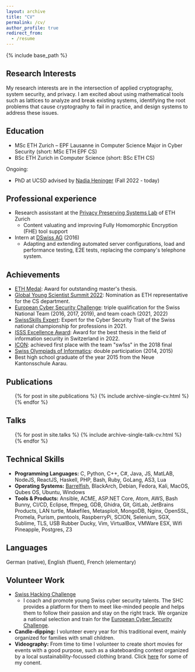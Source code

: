 ```yaml
---
layout: archive
title: "CV"
permalink: /cv/
author_profile: true
redirect_from:
  - /resume
---
```


{% include base_path %}

## Research Interests
My research interests are in the intersection of applied cryptography, system security, and privacy. I am excited about using mathematical tools such as lattices to analyze and break existing systems, identifying the root problems that cause cryptography to fail in practice, and design systems to address these issues.

## Education
- MSc ETH Zurich &ndash; EPF Lausanne in Computer Science Major in Cyber Security (short: MSc ETH EPF CS)
- BSc ETH Zurich in Computer Science (short: BSc ETH CS)

Ongoing:
- PhD at UCSD advised by [Nadia Heninger](https://cseweb.ucsd.edu/~nadiah/) (Fall 2022 - today)

## Professional experience
- Research assisstant at the [Privacy Preserving Systems Lab](https://pps-lab.com/) of ETH Zurich
  - Content valuating and improving Fully Homomorphic Encryption (FHE) tool support
- Intern at [DSwiss AG](https://www.securesafe.com/en/business/overview) (2016)
  - Adapting and extending automated server configurations, load and performance testing, E2E tests, replacing the company's telephone system.

## Achievements
- [ETH Medal](https://ethz.ch/en/the-eth-zurich/education/awards/eth-medal/outstanding-master-theses.html): Award for outstanding master's thesis.
- [Global Young Scientist Summit 2022](https://www.nrf.gov.sg/gyss/home): Nomination as ETH representative for the CS department.
- [European Cyber Security Challenge](https://europeancybersecuritychallenge.eu/): triple qualification for the Swiss National Team (2016, 2017, 2019), and team coach (2021, 2022)
- [SwissSkills Expert](https://www.swiss-skills.ch/de): Expert for the Cyber Security Trait of the Swiss national championship for professions in 2021.
- [ISSS Excellence Award](https://isss.ch/veranstaltungeb-kurse/isss-excellence-award-2022/): Award for the best thesis in the field of information security in Switzerland in 2022.
- [ICON](https://icon.ngo/challenge-ctf/): achieved first place with the team "sw1ss" in the 2018 final
- [Swiss Olympiads of Informatics](https://soi.ch/): double participation (2014, 2015)
- Best high school graduate of the year 2015 from the Neue Kantonsschule Aarau.

## Publications
  <ul>{% for post in site.publications %}
    {% include archive-single-cv.html %}
  {% endfor %}</ul>

## Talks
  <ul>{% for post in site.talks %}
    {% include archive-single-talk-cv.html %}
  {% endfor %}</ul>

## Technical Skills
- **Programming Languages:** C, Python, C++, C#, Java, JS, MatLAB, NodeJS, ReactJS, Haskell, PHP, Bash, Ruby, GoLang, AS3, Lua
- **Operating Systems:** [Barrelfish](http://www.barrelfish.org/), BlackArch, Debian, Fedora, Kali, MacOS, Qubes OS, Ubuntu, Windows
- **Tools & Products:** Ansible, ACME, ASP.NET Core, Atom, AWS, Bash Bunny, CI/CD, Eclipse, ffmpeg, GDB, Ghidra, Git, GitLab, JetBrains Products, LAN turtle, Makefiles, Metasploit, MongoDB, Nginx, OpenSSL, Promela, Purism, pwntools, RaspberryPi, SCION, Selenium, SGX, Sublime, TLS, USB Rubber Ducky, Vim, VirtualBox, VMWare ESX, Wifi Pineapple, Postgres, Z3

## Languages
German (native), English (fluent), French (elementary)

## Volunteer Work
- [Swiss Hacking Challenge](https://www.swiss-hacking-challenge.ch/)
  - I coach and promote young Swiss cyber security talents. The SHC provides a platform for them to meet like-minded people and helps them to follow their passion and stay on the right track. We organize a national selection and train for the [European Cyber Security Challenge](https://europeancybersecuritychallenge.eu/).
- **Candle-dipping:** I volunteer every year for this traditional event, mainly organized for families with small children.
- **Videography:** From time to time I volunteer to create short movies for events with a good purpose, such as a skateboarding contest organized by a local sustainability-focussed	clothing brand. Click [here](https://www.mirohaller.ch) for some of my conent.
